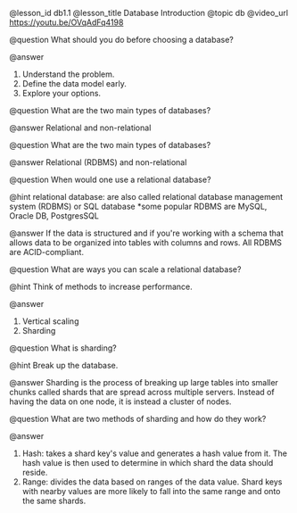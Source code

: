 @lesson_id
db1.1
@lesson_title
Database Introduction
@topic
db
@video_url
https://youtu.be/OVqAdFq4198

@question
What should you do before choosing a database?

@answer
1. Understand the problem.
2. Define the data model early.
3. Explore your options.

@question
What are the two main types of databases?

@answer
Relational and non-relational

@question
What are the two main types of databases?

@answer
Relational (RDBMS) and non-relational

@question
When would one use a relational database?

@hint
relational database: are also called relational database management system (RDBMS) or SQL database *some popular RDBMS are MySQL, Oracle DB, PostgresSQL

@answer
If the data is structured and if you're working with a schema that allows data to be organized into tables with columns and rows. 
All RDBMS are ACID-compliant.

@question
What are ways you can scale a relational database?

@hint
Think of methods to increase performance.

@answer
1. Vertical scaling
2. Sharding

@question
What is sharding?

@hint
Break up the database.

@answer
Sharding is the process of breaking up large tables into smaller chunks called shards that are spread across multiple servers. Instead of having the data on one node, it is instead a cluster of nodes. 

@question
What are two methods of sharding and how do they work?

@answer
1. Hash: takes a shard key's value and generates a hash value from it. The hash value is then used to determine in which shard the data should reside.
2. Range: divides the data based on ranges of the data value. Shard keys with nearby values are more likely to fall into the same range and onto the same shards.